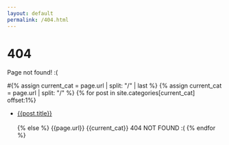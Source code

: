 ```yaml
---
layout: default
permalink: /404.html
---
```


# 404

Page not found! :(

#{% assign current_cat = page.url | split: "/" | last %}
{% assign current_cat = page.url | split: "/"  %}
{% for post in site.categories[current_cat] offset:1%}
    <ul>
    <li><a href="{{ site.baseurl }}{{ post.url }}">{{post.title}}</a></li>  
{% else %}
  {{page.url}}
  {{current_cat}}
  404 NOT FOUND :(
{% endfor %} 
    </ul>

<script>
const currentUrl = window.location.href;
window.alert(currentUrl);   
</script>
